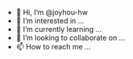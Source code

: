 - 👋 Hi, I’m @joyhou-hw
- 👀 I’m interested in ...
- 🌱 I’m currently learning ...
- 💞️ I’m looking to collaborate on ...
- 📫 How to reach me ...

<!---
joyhou-hw/joyhou-hw is a ✨ special ✨ repository because its `README.md` (this file) appears on your GitHub profile.
You can click the Preview link to take a look at your changes.
--->
